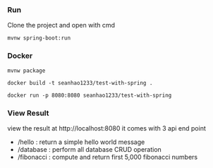 ### Run

Clone the project and open with cmd

`mvnw spring-boot:run`

### Docker

`mvnw package`

`docker build -t seanhao1233/test-with-spring .`

`docker run -p 8080:8080 seanhao1233/test-with-spring`

### View Result

view the result at http://localhost:8080
it comes with 3 api end point
- /hello : return a simple hello world message
- /database : perform all database CRUD operation
- /fibonacci : compute and return first 5,000 fibonacci numbers
